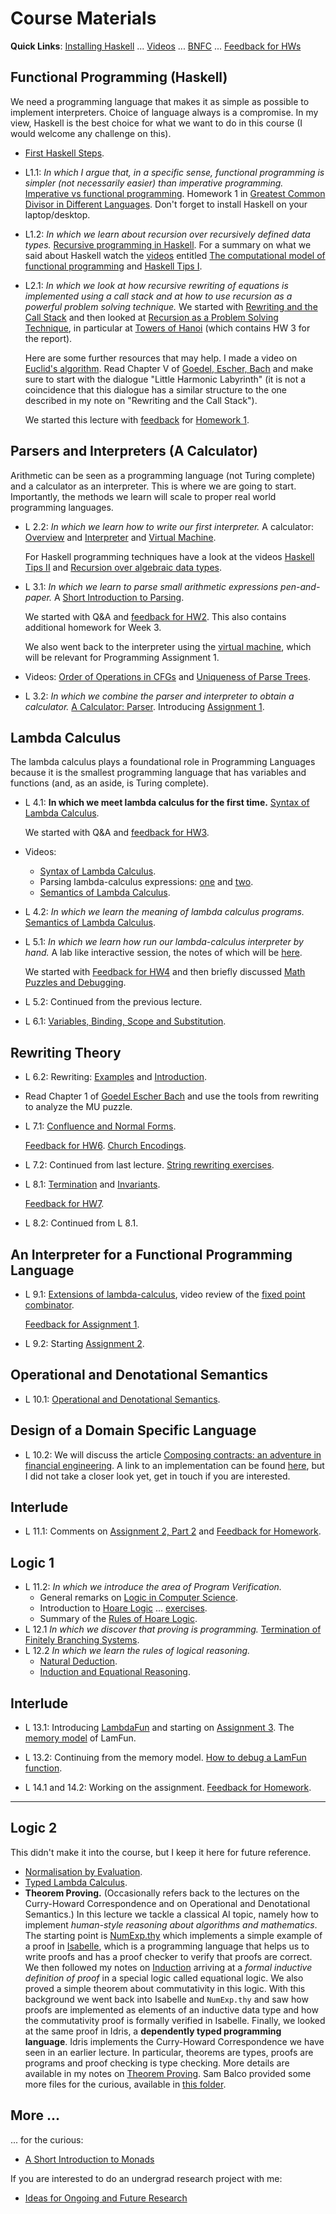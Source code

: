 
# Course Materials

**Quick Links**: [Installing Haskell](https://hackmd.io/@alexhkurz/Hk86XnCzD) ...  [Videos](videos.md) ... [BNFC](BNFC-installation.md) ... [Feedback for HWs](feedback-hw.md)

<!-- [Haskell projects](haskell-projects.md) ...-->

## Functional Programming (Haskell)

We need a programming language that makes it as simple as possible to implement interpreters. Choice of language always is a compromise. In my view, Haskell is the best choice for what we want to do in this course (I would welcome any challenge on this).

- [First Haskell Steps](https://hackmd.io/@alexhkurz/SJgHGZ_nw).

- L1.1: *In which I argue that, in a specific sense, functional programming is simpler (not necessarily easier) than imperative programming.* [Imperative vs functional programming](https://hackmd.io/@alexhkurz/SJKWvna6U). Homework 1 in [Greatest Common Divisor in Different Languages](https://hackmd.io/@alexhkurz/SkqMtH0sK). Don't forget to install Haskell on your laptop/desktop.


- L1.2: *In which we learn about recursion over recursively defined data types.* [Recursive programming in Haskell](https://hackmd.io/@alexhkurz/H1jUka4Gv). For a summary on what we said about Haskell watch the [videos](videos.md) entitled [The computational model of functional programming](https://youtu.be/u_OMwv8tDVg) and [Haskell Tips I](https://youtu.be/wj0j2HjMw6w).

- L2.1: *In which we look at how recursive rewriting of equations is implemented using a call stack and at how to use recursion as a powerful problem solving technique.* We started with [Rewriting and the Call Stack](https://hackmd.io/@alexhkurz/HJiulVg0U) and then looked at [Recursion as a Problem Solving Technique](https://hackmd.io/@alexhkurz/Sy7M_6yMF), in particular at [Towers of Hanoi](https://hackmd.io/@alexhkurz/rJQwvpyMY) (which contains HW 3 for the report).

    Here are some further resources that may help. I made a video on [Euclid's algorithm](https://youtu.be/ZcJMj0antos). Read Chapter V of [Goedel, Escher, Bach](https://www.physixfan.com/wp-content/files/GEBen.pdf) and make sure to start with the dialogue "Little Harmonic Labyrinth" (it is not a coincidence that this dialogue has a similar structure to the one described in my note on "Rewriting and the Call Stack").

    We started this lecture with [feedback](feedback-hw.md) for [Homework 1](https://hackmd.io/@alexhkurz/SkqMtH0sK).


## Parsers and Interpreters (A Calculator)

Arithmetic can be seen as a programming language (not Turing complete) and a calculator as an interpreter. This is where we are going to start. Importantly, the methods we learn will scale to proper real world programming languages.

- L 2.2: *In which we learn how to write our first interpreter.* A calculator: [Overview](https://hackmd.io/@alexhkurz/HkpdXJ1fK) and [Interpreter](https://hackmd.io/@alexhkurz/rJX-i1kzY) and [Virtual Machine](https://hackmd.io/@alexhkurz/H12igXkzK). 

    For Haskell programming techniques have a look at the videos [Haskell Tips II](https://youtu.be/naNLE4GLrTo)
and [Recursion over algebraic data types](https://youtu.be/2YLfJvOtLwA).

- L 3.1: *In which we learn to parse small arithmetic expressions pen-and-paper.* A [Short Introduction to Parsing](https://hackmd.io/@alexhkurz/BkSgRX1GF). 

    We started with Q&A and [feedback for HW2](feedback-hw.md). This also contains additional homework for Week 3.

    We also went back to the interpreter using the [virtual machine](https://hackmd.io/@alexhkurz/H12igXkzK), which will be relevant for Programming Assignment 1.

 
- Videos: [Order of Operations in CFGs](https://youtu.be/jf1xhZSpCvg) and [Uniqueness of Parse Trees](https://youtu.be/3ZLkPwB_c9g).

- L 3.2: *In which we combine the parser and interpreter to obtain a calculator.* [A Calculator: Parser](https://hackmd.io/@alexhkurz/BkqOWbgMF). Introducing [Assignment 1](https://github.com/alexhkurz/programming-languages-2022/blob/main/assignment-1.md).


## Lambda Calculus

The lambda calculus plays a foundational role in Programming Languages because it is the smallest programming language that has variables and functions (and, as an aside, is Turing complete).

- L 4.1: **In which we meet lambda calculus for the first time.** [Syntax of Lambda Calculus](https://hackmd.io/@alexhkurz/S1D0yP8Bw).

    We started with Q&A and [feedback for HW3](feedback-hw.md).

- Videos: 
    - [Syntax of Lambda Calculus](https://youtu.be/D0kH1BpNr14).
    - Parsing lambda-calculus expressions:  [one](https://youtu.be/eYstx7uuE6c) and [two](https://youtu.be/yls1NEUlzZA).
    - [Semantics of Lambda Calculus](https://www.youtube.com/watch?v=h4aT42t7v9c#t=0m).

- L 4.2: *In which we learn the meaning of lambda calculus programs.* [Semantics of Lambda Calculus](https://hackmd.io/@alexhkurz/H1e4Nv8Bv).  

- L 5.1: *In which we learn how run our lambda-calculus interpreter by hand.* A lab like interactive session, the notes of which will be [here](https://hackmd.io/@alexhkurz/ByIktUq-i). 

    We started with [Feedback for HW4](feedback-hw.md) and then briefly discussed [Math Puzzles and Debugging](https://hackmd.io/@alexhkurz/rkwDAjAZj).

- L 5.2: Continued from the previous lecture.

- L 6.1: [Variables, Binding, Scope and Substitution](https://hackmd.io/@alexhkurz/SkQzDC6n7).  

## Rewriting Theory

- L 6.2: Rewriting: [Examples](https://hackmd.io/@alexhkurz/rkzITG4nD) and [Introduction](https://hackmd.io/@alexhkurz/BJ7AoGcVK).

- Read Chapter 1 of [Goedel Escher Bach](GEB.md) and use the tools from rewriting to analyze the MU puzzle.

- L 7.1: [Confluence and Normal Forms](https://hackmd.io/@alexhkurz/B1wB3rT4F). 

    [Feedback for HW6](feedback-hw.md). [Church Encodings](https://hackmd.io/@alexhkurz/SyowcD9XF).

- L 7.2: 
    Continued from last lecture. [String rewriting exercises](https://hackmd.io/@alexhkurz/Syn23oMHF).

- L 8.1: [Termination](https://hackmd.io/@alexhkurz/H1O4bLBHK) and [Invariants](https://hackmd.io/@alexhkurz/r1dp-LBBt).

    [Feedback for HW7](feedback-hw.md).

- L 8.2: Continued from L 8.1.

## An Interpreter for a Functional Programming Language

- L 9.1: [Extensions of lambda-calculus](https://hackmd.io/@alexhkurz/rJEeYqZtw), video review of the [fixed point combinator](https://youtu.be/XvDOwbSh3xE).

    [Feedback for Assignment 1](feedback-hw.md).

- L 9.2: Starting [Assignment 2](assignment-2.md).

## Operational and Denotational Semantics

- L 10.1: [Operational and Denotational Semantics](https://hackmd.io/@alexhkurz/Hkf6BTL6P).

## Design of a Domain Specific Language

- L 10.2: We will discuss the article [Composing contracts: an adventure in financial engineering](https://www.cs.tufts.edu/~nr/cs257/archive/simon-peyton-jones/contracts.pdf). A link to an implementation can be found [here](https://github.com/cmahon/composing-contracts), but I did not take a closer look yet, get in touch if you are interested.

## Interlude

- L 11.1: Comments on [Assignment 2, Part 2](assignment-2.md) and [Feedback for Homework](feedback-hw.md).

## Logic 1

- L 11.2: *In which we introduce the area of Program Verification.* 
    - General remarks on [Logic in Computer Science](https://hackmd.io/@alexhkurz/SyhGzLI5Y).
    - Introduction to [Hoare Logic](https://hackmd.io/@alexhkurz/Hy135C2tH) ... [exercises](https://hackmd.io/@alexhkurz/rkhVZNzjH).
    - Summary of the [Rules of Hoare Logic](https://hackmd.io/@alexhkurz/BJyjAXGoB). 
- L 12.1 *In which we discover that proving is programming.* [Termination of Finitely Branching Systems](https://hackmd.io/@alexhkurz/BkNlJ07IY).  
- L 12.2 *In which we learn the rules of logical reasoning.* 
    - [Natural Deduction](https://hackmd.io/xJ8NOiK4S5qnYvEI85bHig).
    - [Induction and Equational Reasoning](https://hackmd.io/@alexhkurz/BkHZL3jFS).

## Interlude

- L 13.1: Introducing [LambdaFun](Lab2-Lambda-Calculus/LambdaFun/README.md) and starting on [Assignment 3](assignment-3.md). The [memory model](Lab2-Lambda-Calculus/LambdaFun/memory-model.md) of LamFun.

- L 13.2: Continuing from the memory model. [How to debug a LamFun function](https://github.com/alexhkurz/programming-languages-2022/blob/main/Lab2-Lambda-Calculus/LambdaFun/test/inbetween_exercises.lc).

- L 14.1 and 14.2: Working on the assignment. [Feedback for Homework](feedback-hw.md).

---

## Logic 2

This didn't make it into the course, but I keep it here for future reference.

- [Normalisation by Evaluation](https://hackmd.io/w9RLzXmcS86U4HVAQi5Lqg).
- [Typed Lambda Calculus](https://hackmd.io/@alexhkurz/S1Sopqo6w).
- **Theorem Proving.** (Occasionally refers back to the lectures on the Curry-Howard Correspondence and on Operational and Denotational Semantics.) In this lecture we tackle a classical AI topic, namely how to implement *human-style reasoning about algorithms and mathematics*. The starting point is [NumExp.thy](https://github.com/alexhkurz/programming-languages-2022/blob/main/src/NumExp.thy) which implements a simple example of a proof in [Isabelle](https://isabelle.in.tum.de/index.html), which is a programming language that helps us to write proofs and has a proof checker to verify that proofs are correct. We then followed my notes on [Induction](https://hackmd.io/@alexhkurz/HJG08mJvY) arriving at a *formal inductive definition of proof* in a special logic called equational logic. We also proved a simple theorem about commutativity in this logic. With this background we went back into Isabelle and `NumExp.thy` and saw how proofs are implemented as elements of an inductive data type and how the commutativity proof is formally verified in Isabelle. Finally, we looked at the same proof in Idris, a **dependently typed programming language**. Idris implements the Curry-Howard Correspondence we have seen in an earlier lecture. In particular, theorems are types, proofs are programs and proof checking is type checking. More details are available in my notes on [Theorem Proving](https://hackmd.io/@alexhkurz/BkHZL3jFS). Sam Balco provided some more files for the curious, available in [this folder](Peano-Arithmetic).


## More ...

... for the curious:

- [A Short Introduction to Monads](https://hackmd.io/@alexhkurz/H1OxumxRP)

If you are interested to do an undergrad research project with me:

- [Ideas for Ongoing and Future Research](https://hackmd.io/@alexhkurz/SyhGOHYhK)